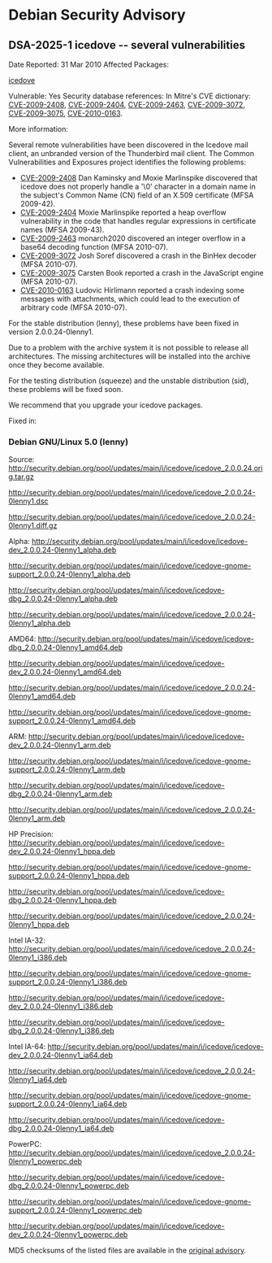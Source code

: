 
Debian Security Advisory
========================


DSA-2025-1 icedove -- several vulnerabilities
---------------------------------------------



Date Reported:
31 Mar 2010
Affected Packages:

[icedove](https://packages.debian.org/src:icedove)

Vulnerable:
Yes
Security database references:
In Mitre's CVE dictionary: [CVE-2009-2408](https://security-tracker.debian.org/tracker/CVE-2009-2408), [CVE-2009-2404](https://security-tracker.debian.org/tracker/CVE-2009-2404), [CVE-2009-2463](https://security-tracker.debian.org/tracker/CVE-2009-2463), [CVE-2009-3072](https://security-tracker.debian.org/tracker/CVE-2009-3072), [CVE-2009-3075](https://security-tracker.debian.org/tracker/CVE-2009-3075), [CVE-2010-0163](https://security-tracker.debian.org/tracker/CVE-2010-0163).  

More information:

Several remote vulnerabilities have been discovered in the Icedove
mail client, an unbranded version of the Thunderbird mail client. The
Common Vulnerabilities and Exposures project identifies the following
problems:


* [CVE-2009-2408](https://security-tracker.debian.org/tracker/CVE-2009-2408)
Dan Kaminsky and Moxie Marlinspike discovered that icedove does not
properly handle a '\0' character in a domain name in the subject's
Common Name (CN) field of an X.509 certificate (MFSA 2009-42).
* [CVE-2009-2404](https://security-tracker.debian.org/tracker/CVE-2009-2404)
Moxie Marlinspike reported a heap overflow vulnerability in the code
that handles regular expressions in certificate names (MFSA 2009-43).
* [CVE-2009-2463](https://security-tracker.debian.org/tracker/CVE-2009-2463)
monarch2020 discovered an integer overflow in a base64 decoding function
(MFSA 2010-07).
* [CVE-2009-3072](https://security-tracker.debian.org/tracker/CVE-2009-3072)
Josh Soref discovered a crash in the BinHex decoder (MFSA 2010-07).
* [CVE-2009-3075](https://security-tracker.debian.org/tracker/CVE-2009-3075)
Carsten Book reported a crash in the JavaScript engine (MFSA 2010-07).
* [CVE-2010-0163](https://security-tracker.debian.org/tracker/CVE-2010-0163)
Ludovic Hirlimann reported a crash indexing some messages with
attachments, which could lead to the execution of arbitrary code
(MFSA 2010-07).


For the stable distribution (lenny), these problems have been fixed in
version 2.0.0.24-0lenny1.


Due to a problem with the archive system it is not possible to release
all architectures. The missing architectures will be installed into the
archive once they become available.


For the testing distribution (squeeze) and the unstable distribution (sid),
these problems will be fixed soon.


We recommend that you upgrade your icedove packages.



Fixed in:

### Debian GNU/Linux 5.0 (lenny)



Source:
 <http://security.debian.org/pool/updates/main/i/icedove/icedove_2.0.0.24.orig.tar.gz>  

<http://security.debian.org/pool/updates/main/i/icedove/icedove_2.0.0.24-0lenny1.dsc>  

<http://security.debian.org/pool/updates/main/i/icedove/icedove_2.0.0.24-0lenny1.diff.gz>  

Alpha:
 <http://security.debian.org/pool/updates/main/i/icedove/icedove-dev_2.0.0.24-0lenny1_alpha.deb>  

<http://security.debian.org/pool/updates/main/i/icedove/icedove-gnome-support_2.0.0.24-0lenny1_alpha.deb>  

<http://security.debian.org/pool/updates/main/i/icedove/icedove-dbg_2.0.0.24-0lenny1_alpha.deb>  

<http://security.debian.org/pool/updates/main/i/icedove/icedove_2.0.0.24-0lenny1_alpha.deb>  

AMD64:
 <http://security.debian.org/pool/updates/main/i/icedove/icedove-dbg_2.0.0.24-0lenny1_amd64.deb>  

<http://security.debian.org/pool/updates/main/i/icedove/icedove-dev_2.0.0.24-0lenny1_amd64.deb>  

<http://security.debian.org/pool/updates/main/i/icedove/icedove_2.0.0.24-0lenny1_amd64.deb>  

<http://security.debian.org/pool/updates/main/i/icedove/icedove-gnome-support_2.0.0.24-0lenny1_amd64.deb>  

ARM:
 <http://security.debian.org/pool/updates/main/i/icedove/icedove-dev_2.0.0.24-0lenny1_arm.deb>  

<http://security.debian.org/pool/updates/main/i/icedove/icedove-gnome-support_2.0.0.24-0lenny1_arm.deb>  

<http://security.debian.org/pool/updates/main/i/icedove/icedove-dbg_2.0.0.24-0lenny1_arm.deb>  

<http://security.debian.org/pool/updates/main/i/icedove/icedove_2.0.0.24-0lenny1_arm.deb>  

HP Precision:
 <http://security.debian.org/pool/updates/main/i/icedove/icedove-dev_2.0.0.24-0lenny1_hppa.deb>  

<http://security.debian.org/pool/updates/main/i/icedove/icedove-gnome-support_2.0.0.24-0lenny1_hppa.deb>  

<http://security.debian.org/pool/updates/main/i/icedove/icedove-dbg_2.0.0.24-0lenny1_hppa.deb>  

<http://security.debian.org/pool/updates/main/i/icedove/icedove_2.0.0.24-0lenny1_hppa.deb>  

Intel IA-32:
 <http://security.debian.org/pool/updates/main/i/icedove/icedove_2.0.0.24-0lenny1_i386.deb>  

<http://security.debian.org/pool/updates/main/i/icedove/icedove-gnome-support_2.0.0.24-0lenny1_i386.deb>  

<http://security.debian.org/pool/updates/main/i/icedove/icedove-dev_2.0.0.24-0lenny1_i386.deb>  

<http://security.debian.org/pool/updates/main/i/icedove/icedove-dbg_2.0.0.24-0lenny1_i386.deb>  

Intel IA-64:
 <http://security.debian.org/pool/updates/main/i/icedove/icedove-dev_2.0.0.24-0lenny1_ia64.deb>  

<http://security.debian.org/pool/updates/main/i/icedove/icedove_2.0.0.24-0lenny1_ia64.deb>  

<http://security.debian.org/pool/updates/main/i/icedove/icedove-gnome-support_2.0.0.24-0lenny1_ia64.deb>  

<http://security.debian.org/pool/updates/main/i/icedove/icedove-dbg_2.0.0.24-0lenny1_ia64.deb>  

PowerPC:
 <http://security.debian.org/pool/updates/main/i/icedove/icedove_2.0.0.24-0lenny1_powerpc.deb>  

<http://security.debian.org/pool/updates/main/i/icedove/icedove-dbg_2.0.0.24-0lenny1_powerpc.deb>  

<http://security.debian.org/pool/updates/main/i/icedove/icedove-gnome-support_2.0.0.24-0lenny1_powerpc.deb>  

<http://security.debian.org/pool/updates/main/i/icedove/icedove-dev_2.0.0.24-0lenny1_powerpc.deb>  


MD5 checksums of the listed files are available in the [original advisory](https://lists.debian.org/debian-security-announce/2010/msg00065.html).





